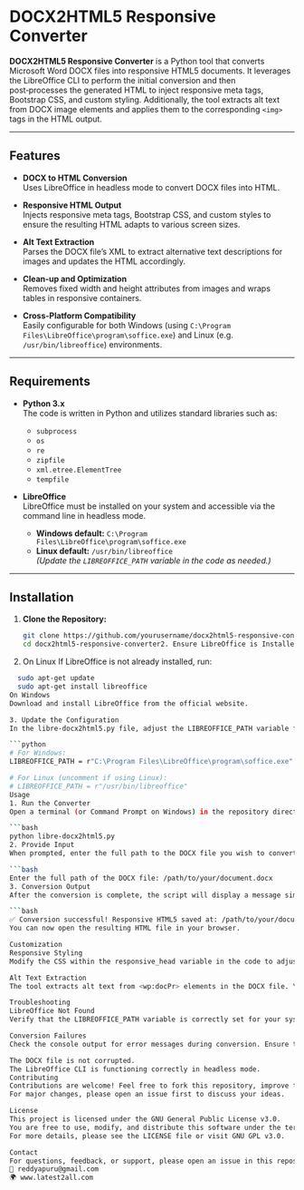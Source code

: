 # DOCX2HTML5 Responsive Converter

**DOCX2HTML5 Responsive Converter** is a Python tool that converts Microsoft Word DOCX files into responsive HTML5 documents. It leverages the LibreOffice CLI to perform the initial conversion and then post‑processes the generated HTML to inject responsive meta tags, Bootstrap CSS, and custom styling. Additionally, the tool extracts alt text from DOCX image elements and applies them to the corresponding `<img>` tags in the HTML output.

---

## Features

- **DOCX to HTML Conversion**  
  Uses LibreOffice in headless mode to convert DOCX files into HTML.

- **Responsive HTML Output**  
  Injects responsive meta tags, Bootstrap CSS, and custom styles to ensure the resulting HTML adapts to various screen sizes.

- **Alt Text Extraction**  
  Parses the DOCX file’s XML to extract alternative text descriptions for images and updates the HTML accordingly.

- **Clean-up and Optimization**  
  Removes fixed width and height attributes from images and wraps tables in responsive containers.

- **Cross-Platform Compatibility**  
  Easily configurable for both Windows (using `C:\Program Files\LibreOffice\program\soffice.exe`) and Linux (e.g. `/usr/bin/libreoffice`) environments.

---

## Requirements

- **Python 3.x**  
  The code is written in Python and utilizes standard libraries such as:
  - `subprocess`
  - `os`
  - `re`
  - `zipfile`
  - `xml.etree.ElementTree`
  - `tempfile`

- **LibreOffice**  
  LibreOffice must be installed on your system and accessible via the command line in headless mode.
  - **Windows default:** `C:\Program Files\LibreOffice\program\soffice.exe`
  - **Linux default:** `/usr/bin/libreoffice`  
    *(Update the `LIBREOFFICE_PATH` variable in the code as needed.)*

---

## Installation

1. **Clone the Repository:**

   ```bash
   git clone https://github.com/yourusername/docx2html5-responsive-converter.git
   cd docx2html5-responsive-converter2. Ensure LibreOffice is Installed
2. On Linux
If LibreOffice is not already installed, run:

```bash
  sudo apt-get update
  sudo apt-get install libreoffice
On Windows
Download and install LibreOffice from the official website.

3. Update the Configuration
In the libre-docx2html5.py file, adjust the LIBREOFFICE_PATH variable for your operating system:

```python
# For Windows:
LIBREOFFICE_PATH = r"C:\Program Files\LibreOffice\program\soffice.exe"

# For Linux (uncomment if using Linux):
# LIBREOFFICE_PATH = r"/usr/bin/libreoffice"
Usage
1. Run the Converter
Open a terminal (or Command Prompt on Windows) in the repository directory and execute:

```bash
python libre-docx2html5.py
2. Provide Input
When prompted, enter the full path to the DOCX file you wish to convert:

```bash
Enter the full path of the DOCX file: /path/to/your/document.docx
3. Conversion Output
After the conversion is complete, the script will display a message similar to:

```bash
✅ Conversion successful! Responsive HTML5 saved at: /path/to/your/document_responsive.html
You can now open the resulting HTML file in your browser.

Customization
Responsive Styling
Modify the CSS within the responsive_head variable in the code to adjust fonts, spacing, and other styles as desired.

Alt Text Extraction
The tool extracts alt text from <wp:docPr> elements in the DOCX file. You can adjust the behavior in the extract_alt_text_from_docx function if necessary.

Troubleshooting
LibreOffice Not Found
Verify that the LIBREOFFICE_PATH variable is correctly set for your system.

Conversion Failures
Check the console output for error messages during conversion. Ensure that:

The DOCX file is not corrupted.
The LibreOffice CLI is functioning correctly in headless mode.
Contributing
Contributions are welcome! Feel free to fork this repository, improve the code, and open pull requests.
For major changes, please open an issue first to discuss your ideas.

License
This project is licensed under the GNU General Public License v3.0.
You are free to use, modify, and distribute this software under the terms of the GNU GPL v3.0.
For more details, please see the LICENSE file or visit GNU GPL v3.0.

Contact
For questions, feedback, or support, please open an issue in this repository or contact the maintainer:
📧 reddyapuru@gmail.com
🌍 www.latest2all.com








